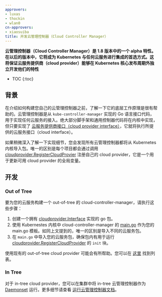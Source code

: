 ```yaml
---
approvers:
- luxas
- thockin
- wlan0
cn-approvers:
- xiaosuiba
title: 开发云管理控制器（Cloud Controller Manager）
---
```




**云管理控制器（Cloud Controller Manager）是 1.8 版本中的一个 alpha 特性。在以后的版本中，它将成为 Kubernetes 与任何云服务进行集成的首选方式。这将保证云服务提供商（cloud provider）能够在 Kubernetes 核心发布周期外独立开发他们的特性**

* TOC
{:toc}


## 背景


在介绍如何构建您自己的云管理控制器之前，了解一下它的底层工作原理是很有帮助的。云管理控制器是从 `kube-controller-manager` 实现的 Go 语言接口代码，用于实现任何云服务的接入。绝大部分脚手架和通用控制器代码将在内核中实现，但只要实现了 [云服务提供商接口（cloud provider interface）](https://github.com/kubernetes/kubernetes/blob/master/pkg/cloudprovider/cloud.go#L29-L50)，它就将执行所提供的云服务接口（cloud interface）。


如果稍微深入了解一下实现细节，您会发现所有云管理控制器都将从 Kubernetes 内核导入包。唯一的区别是每个项目都会通过调用 [cloudprovider.RegisterCloudProvier](https://github.com/kubernetes/kubernetes/blob/master/pkg/cloudprovider/plugins.go#L42-L52) 注册自己的 cloud provider，它是一个用于更新可用 cloud provider 的全局变量。


## 开发


### Out of Tree


要为您的云服务构建一个 out-of-tree 的 cloud-controller-manager，请执行这些步骤：


1. 创建一个拥有 [cloudprovider.Interface](https://git.k8s.io/kubernetes/pkg/cloudprovider/cloud.go) 实现的 go 包。
2. 使用 Kubernestes 内核中 cloud-controller-manager 的 [main.go](https://github.com/kubernetes/kubernetes/blob/master/cmd/cloud-controller-manager/controller-manager.go) 作为您的 main.go 模板。如同上文提到的，唯一的区别是导入不同的云服务包。
3. 在 `main.go` 中导入您的云服务包，确保包内有用于运行 [cloudprovider.RegisterCloudProvider](https://github.com/kubernetes/kubernetes/blob/master/pkg/cloudprovider/plugins.go#L42-L52) 的 `init` 块。


使用现有的 out-of-tree cloud provider 可能会有所帮助。您可以在 [这里](/docs/tasks/administer-cluster/running-cloud-controller.md#示例) 找到列表。


### In Tree


对于 in-tree cloud provider，您可以在集群中将 in-tree 云管理控制器作为 [Daemonset](/docs/tasks/administer-cluster/cloud-controller-manager-daemonset-example.yaml) 运行。更多细节请查看 [运行云管理控制器文档](/docs/tasks/administer-cluster/running-cloud-controller.md)。
